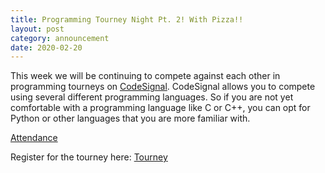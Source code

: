 ```yaml
---
title: Programming Tourney Night Pt. 2! With Pizza!!
layout: post
category: announcement
date: 2020-02-20
---
```


This week we will be continuing to compete against each other in programming tourneys on [CodeSignal](https://codesignal.com/). 
CodeSignal allows you to compete using several different programming languages. So if you 
are not yet comfortable with a programming language like C or C++, you can opt for Python or other
languages that you are more familiar with.  

[Attendance](https://forms.gle/xxvhF7pGzDiyxBth6)

Register for the tourney here:
[Tourney](https://app.codesignal.com/tournaments/SySw7tikQmRjBAb78)
